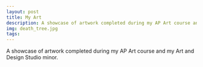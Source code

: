 ```yaml
---
layout: post
title: My Art
description: A showcase of artwork completed during my AP Art course and my Art and Design Studio minor.
img: death_tree.jpg
tags:
---
```


A showcase of artwork completed during my AP Art course and my Art and Design Studio minor.
